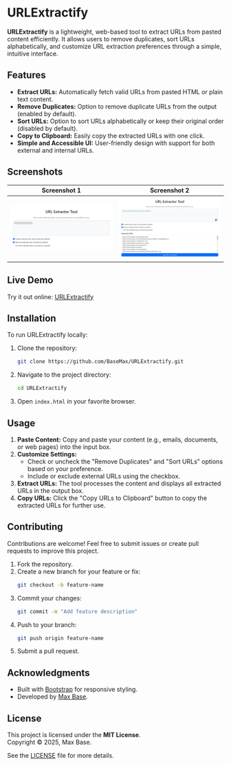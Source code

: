 # URLExtractify

**URLExtractify** is a lightweight, web-based tool to extract URLs from pasted content efficiently. It allows users to remove duplicates, sort URLs alphabetically, and customize URL extraction preferences through a simple, intuitive interface.

## Features

- **Extract URLs:** Automatically fetch valid URLs from pasted HTML or plain text content.
- **Remove Duplicates:** Option to remove duplicate URLs from the output (enabled by default).
- **Sort URLs:** Option to sort URLs alphabetically or keep their original order (disabled by default).
- **Copy to Clipboard:** Easily copy the extracted URLs with one click.
- **Simple and Accessible UI:** User-friendly design with support for both external and internal URLs.

## Screenshots

| Screenshot 1             | Screenshot 2             |
|--------------------------|--------------------------|
| ![URL Extraction 1](screenshots/1.jpg) | ![URL Extraction 2](screenshots/2.jpg) |

## Live Demo

Try it out online: [URLExtractify](https://basemax.github.io/URLExtractify/)

## Installation

To run URLExtractify locally:

1. Clone the repository:
    ```bash
    git clone https://github.com/BaseMax/URLExtractify.git
    ```
2. Navigate to the project directory:
    ```bash
    cd URLExtractify
    ```
3. Open `index.html` in your favorite browser.

## Usage

1. **Paste Content:** Copy and paste your content (e.g., emails, documents, or web pages) into the input box.
2. **Customize Settings:**
    - Check or uncheck the "Remove Duplicates" and "Sort URLs" options based on your preference.
    - Include or exclude external URLs using the checkbox.
3. **Extract URLs:** The tool processes the content and displays all extracted URLs in the output box.
4. **Copy URLs:** Click the "Copy URLs to Clipboard" button to copy the extracted URLs for further use.

## Contributing

Contributions are welcome! Feel free to submit issues or create pull requests to improve this project.

1. Fork the repository.
2. Create a new branch for your feature or fix:
    ```bash
    git checkout -b feature-name
    ```
3. Commit your changes:
    ```bash
    git commit -m "Add feature description"
    ```
4. Push to your branch:
    ```bash
    git push origin feature-name
    ```
5. Submit a pull request.

## Acknowledgments

- Built with [Bootstrap](https://getbootstrap.com/) for responsive styling.
- Developed by [Max Base](https://github.com/BaseMax).

## License

This project is licensed under the **MIT License**.  
Copyright © 2025, Max Base.

See the [LICENSE](LICENSE) file for more details.
